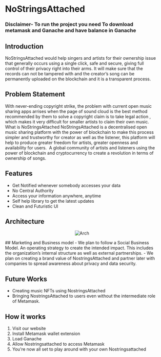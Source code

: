 # NoStringsAttached



### Disclaimer- To run the project you need **To download metamask and Ganache and have balance in Ganache**

## Introduction
NoStringsAttached would help singers and artists for their ownership issue that generally occurs using a single click, safe and secure, giving full control of their privacy right into their arms. It will make sure that the records can not be tampered with and the creator’s song can be permanently uploaded on the blockchain and it is a transparent process. 


## Problem Statement
With never-ending copyright strike, the problem with current open music sharing apps arrises when the page of sound cloud is the best method recommended by them to solve a copyright claim is to take legal action , which makes it very difficult for smaller artists to claim their own music.
What is NoStringsAttached
NoStringsAttached is a decentralised open music sharing platform with the power of blockchain to make this process simpler and trustworthy for creator as well as the listener, this platform will help to produce greater freedom for artists, greater openness and availability for users.  A global community of artists and listeners using the power of blockchain and cryptocurrency to create a revolution in terms of ownership of songs.


## Features
- Get Notified whenever somebody accesses your data
- No Central Authority
- Access your information anywhere, anytime
- Self help library to get the latest updates
- Clean and Futuristic UI

## Architecture
<p align="center">
<img src="https://i.ibb.co/6Yd95s9/arch.jpg" alt="Arch"/>
  
</a>
</p>
## Marketing and Business model
- We plan to follow a Social Business Model. An operating strategy to create the intended impact. This includes the organization’s internal structure as well as external partnerships.
- We plan on creating a brand value of NostringsAttached and partner later with companies to spread awareness about privacy and data security.


## Future Works
- Creating music NFTs using NostringsAttached
- Bringing NostringsAttached to users even without the intermediate role of Metamask.


## How it works

1. Visit our website
2. Install Metamask wallet extension
3. Load Ganache
4. Allow Nostringsattached to access Metamask
5. You're now all set to play around with your own Nostringsattached


</p>
